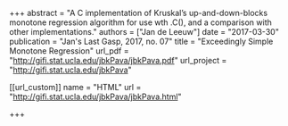 +++
abstract = "A C implementation of Kruskal’s up-and-down-blocks monotone regression algorithm for use wth .C(), and a comparison with other implementations."
authors = ["Jan de Leeuw"]
date = "2017-03-30"
publication = "Jan's Last Gasp, 2017, no. 07"
title = "Exceedingly Simple Monotone Regression"
url_pdf = "http://gifi.stat.ucla.edu/jbkPava/jbkPava.pdf"
url_project = "http://gifi.stat.ucla.edu/jbkPava"


[[url_custom]]
name = "HTML"
url = "http://gifi.stat.ucla.edu/jbkPava/jbkPava.html"

+++

